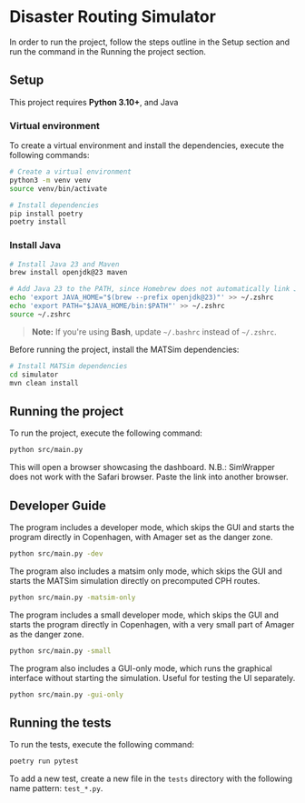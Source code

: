 # Disaster Routing Simulator

In order to run the project, follow the steps outline in the Setup section and run the command in the Running the project section.

## Setup

This project requires **Python 3.10+**, and Java


### Virtual environment

To create a virtual environment and install the dependencies, execute the following commands:

```bash
# Create a virtual environment
python3 -m venv venv
source venv/bin/activate

# Install dependencies
pip install poetry
poetry install
```

### Install Java
```bash
# Install Java 23 and Maven
brew install openjdk@23 maven

# Add Java 23 to the PATH, since Homebrew does not automatically link Java
echo 'export JAVA_HOME="$(brew --prefix openjdk@23)"' >> ~/.zshrc
echo 'export PATH="$JAVA_HOME/bin:$PATH"' >> ~/.zshrc
source ~/.zshrc
```

> **Note:** If you're using **Bash**, update `~/.bashrc` instead of `~/.zshrc`.

Before running the project, install the MATSim dependencies:

```bash
# Install MATSim dependencies
cd simulator
mvn clean install
```


## Running the project

To run the project, execute the following command:

```bash
python src/main.py
```
This will open a browser showcasing the dashboard.
N.B.: SimWrapper does not work with the Safari browser. Paste the link into another browser.

## Developer Guide


The program includes a developer mode, which skips the GUI and starts the program directly in Copenhagen,
with Amager set as the danger zone.

```bash
python src/main.py -dev
```
The program also includes a matsim only mode, 
which skips the GUI and starts the MATSim simulation directly on precomputed CPH routes.

```bash
python src/main.py -matsim-only
```


The program includes a small developer mode, which skips the GUI and starts the program directly in Copenhagen,
with a very small part of Amager as the danger zone.

```bash
python src/main.py -small
```

The program also includes a GUI-only mode, which runs the graphical interface without starting the simulation.
Useful for testing the UI separately.

```bash
python src/main.py -gui-only
```

## Running the tests

To run the tests, execute the following command:

```bash
poetry run pytest
```

To add a new test, create a new file in the `tests` directory with the following name pattern: `test_*.py`.


